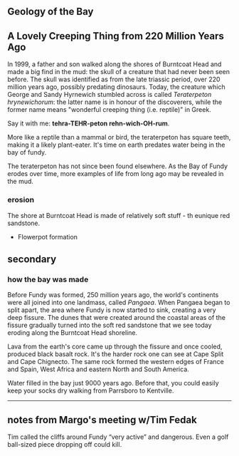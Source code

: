 Geology of the Bay
------------------

## A Lovely Creeping Thing from 220 Million Years Ago

In 1999, a father and son walked along the shores of Burntcoat Head and made a big find in the mud: the skull of a creature that had never been seen before. The skull was identified as from the late triassic period, over 220 million years ago, possibly predating dinosaurs. Today, the creature which George and Sandy Hyrnewich stumbled across is called *Teraterpeton hrynewichorum*: the latter name is in honour of the discoverers, while the former name means "wonderful creeping thing (i.e. reptile)" in Greek. 

Say it with me: **tehra-TEHR-peton rehn-wich-OH-rum**. 

More like a reptile than a mammal or bird, the teraterpeton has square teeth, making it a likely plant-eater. It's time on earth predates water being in the bay of fundy. 

The teraterpeton has not since been found elsewhere. As the Bay of Fundy erodes over time, more examples of life from long ago may be revealed in the mud. 

### erosion

The shore at Burntcoat Head is made of relatively soft stuff - th eunique red sandstone. 

- Flowerpot formation 

## secondary

### how the bay was made

Before Fundy was formed, 250 million years ago, the world's continents were all joined into one landmass, called *Pangaea*. When Pangaea began to split apart, the area where Fundy is now started to sink, creating a very deep fissure. The dunes that were created around the coastal areas of the fissure gradually turned into the soft red sandstone that we see today eroding along the Burntcoat Head shoreline. 

Lava from the earth's core came up through the fissure and once cooled, produced black basalt rock. It's the harder rock one can see at Cape Split and Cape Chignecto. The same rock formed the western edges of France and Spain, West Africa and eastern North and South America. 

Water filled in the bay just 9000 years ago. Before that, you could easily keep your socks dry walking from Parrsboro to Kentville. 

---

## notes from Margo's meeting w/Tim Fedak


Tim called the cliffs around Fundy “very active” and dangerous. Even a golf ball-sized piece dropping off could kill.
